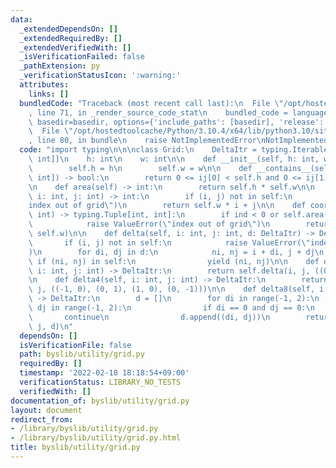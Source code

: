 ```yaml
---
data:
  _extendedDependsOn: []
  _extendedRequiredBy: []
  _extendedVerifiedWith: []
  _isVerificationFailed: false
  _pathExtension: py
  _verificationStatusIcon: ':warning:'
  attributes:
    links: []
  bundledCode: "Traceback (most recent call last):\n  File \"/opt/hostedtoolcache/Python/3.10.4/x64/lib/python3.10/site-packages/onlinejudge_verify/documentation/build.py\"\
    , line 71, in _render_source_code_stat\n    bundled_code = language.bundle(stat.path,\
    \ basedir=basedir, options={'include_paths': [basedir], 'release': True}).decode()\n\
    \  File \"/opt/hostedtoolcache/Python/3.10.4/x64/lib/python3.10/site-packages/onlinejudge_verify/languages/python.py\"\
    , line 80, in bundle\n    raise NotImplementedError\nNotImplementedError\n"
  code: "import typing\n\n\nclass Grid:\n    DeltaItr = typing.Iterable[typing.Tuple[int,\
    \ int]]\n    h: int\n    w: int\n\n    def __init__(self, h: int, w: int) -> None:\n\
    \        self.h = h\n        self.w = w\n\n    def __contains__(self, ij: typing.Tuple[int,\
    \ int]) -> bool:\n        return 0 <= ij[0] < self.h and 0 <= ij[1] < self.w\n\
    \n    def area(self) -> int:\n        return self.h * self.w\n\n    def index(self,\
    \ i: int, j: int) -> int:\n        if (i, j) not in self:\n            raise ValueError(\"\
    index out of grid\")\n        return self.w * i + j\n\n    def coord(self, ind:\
    \ int) -> typing.Tuple[int, int]:\n        if ind < 0 or self.area() <= ind:\n\
    \            raise ValueError(\"index out of grid\")\n        return divmod(ind,\
    \ self.w)\n\n    def delta(self, i: int, j: int, d: DeltaItr) -> DeltaItr:\n \
    \       if (i, j) not in self:\n            raise ValueError(\"index out of grid\"\
    )\n        for di, dj in d:\n            ni, nj = i + di, j + dj\n           \
    \ if (ni, nj) in self:\n                yield (ni, nj)\n\n    def delta2(self,\
    \ i: int, j: int) -> DeltaItr:\n        return self.delta(i, j, ((0, 1), (1, 0)))\n\
    \n    def delta4(self, i: int, j: int) -> DeltaItr:\n        return self.delta(i,\
    \ j, ((-1, 0), (0, 1), (1, 0), (0, -1)))\n\n    def delta8(self, i: int, j: int)\
    \ -> DeltaItr:\n        d = []\n        for di in range(-1, 2):\n            for\
    \ dj in range(-1, 2):\n                if di == 0 and dj == 0:\n             \
    \       continue\n                d.append((di, dj))\n        return self.delta(i,\
    \ j, d)\n"
  dependsOn: []
  isVerificationFile: false
  path: byslib/utility/grid.py
  requiredBy: []
  timestamp: '2022-02-18 18:18:54+09:00'
  verificationStatus: LIBRARY_NO_TESTS
  verifiedWith: []
documentation_of: byslib/utility/grid.py
layout: document
redirect_from:
- /library/byslib/utility/grid.py
- /library/byslib/utility/grid.py.html
title: byslib/utility/grid.py
---
```

